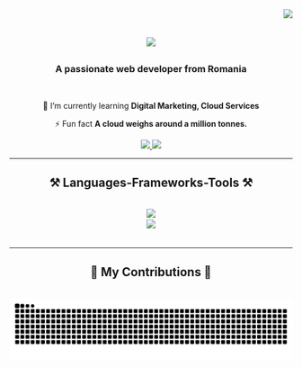 <img align="right" src="https://visitor-badge.laobi.icu/badge?page_id=Tnsmario.Tnsmario" />

<h1 align="center">
    <img src="https://readme-typing-svg.herokuapp.com/?font=Righteous&size=35&center=true&vCenter=true&width=500&height=70&duration=4000&lines=Hi+There!+👋;+I'm+Mario+Tns!;" />
</h1>

<h3 align="center">A passionate web developer from Romania</h3>

<br/>

<div align="center">
 
 🌱 I’m currently learning **Digital Marketing, Cloud Services**

⚡ Fun fact **A cloud weighs around a million tonnes.**

 </div>
 
<div align="center"> 
  <a href="mailto:mariotanasa2004@gmail.com">
    <img src="https://img.shields.io/badge/Gmail-333333?style=for-the-badge&logo=gmail&logoColor=red" />
  </a>
  <a href="https://www.linkedin.com/in/mario-tanasa-5b6747261?utm_source=share&utm_campaign=share_via&utm_content=profile&utm_medium=ios_app" target="_blank">
    <img src="https://img.shields.io/badge/LinkedIn-0077B5?style=for-the-badge&logo=linkedin&logoColor=white" target="_blank" />
  </a>
</div>

 <hr/>
 
<h2 align="center">⚒️ Languages-Frameworks-Tools ⚒️</h2>
<br/>
<div align="center">
    <img src="https://skillicons.dev/icons?i=nodejs,javascript,express,mongodb,postgresql" /><br>
    <img src="https://skillicons.dev/icons?i=react,html,css,vscode,github,figma,tailwind,git" />
</div>

<br/>
<hr/>

<div align="center">
  <h2>🐍 My Contributions 🐍</h2>
  <br>
  <img alt="snake eating my contributions" src="https://raw.githubusercontent.com/Tnsmario/Tnsmario/output/github-contribution-grid-snake.svg" />
  
  <br/><br/><br/>
</div>
